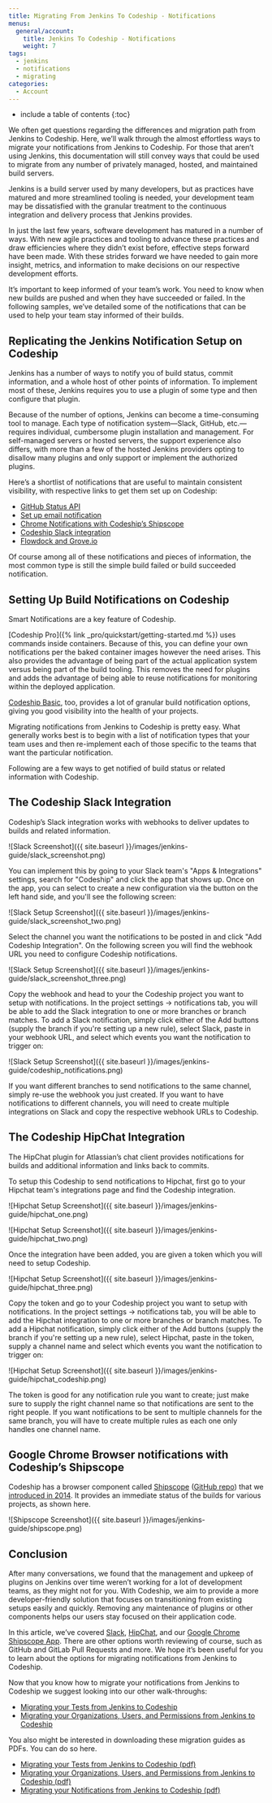 ```yaml
---
title: Migrating From Jenkins To Codeship - Notifications
menus:
  general/account:
    title: Jenkins To Codeship - Notifications
    weight: 7
tags:
  - jenkins
  - notifications
  - migrating
categories:
  - Account
---
```


* include a table of contents
{:toc}

We often get questions regarding the differences and migration path from Jenkins to Codeship. Here, we’ll walk through the almost effortless ways to migrate your notifications from Jenkins to Codeship. For those that aren’t using Jenkins, this documentation will still convey ways that could be used to migrate from any number of privately managed, hosted, and maintained build servers.

Jenkins is a build server used by many developers, but as practices have matured and more streamlined tooling is needed, your development team may be dissatisfied with the granular treatment to the continuous integration and delivery process that Jenkins provides.

In just the last few years, software development has matured in a number of ways. With new agile practices and tooling to advance these practices and draw efficiencies where they didn’t exist before, effective steps forward have been made. With these strides forward we have needed to gain more insight, metrics, and information to make decisions on our respective development efforts.

It’s important to keep informed of your team’s work. You need to know when new builds are pushed and when they have succeeded or failed. In the following samples, we’ve detailed some of the notifications that can be used to help your team stay informed of their builds.

## Replicating the Jenkins Notification Setup on Codeship

Jenkins has a number of ways to notify you of build status, commit information, and a whole host of other points of information. To implement most of these, Jenkins requires you to use a plugin of some type and then configure that plugin.

Because of the number of options, Jenkins can become a time-consuming tool to manage. Each type of notification system—Slack, GitHub, etc.—requires individual, cumbersome plugin installation and management. For self-managed servers or hosted servers, the support experience also differs, with more than a few of the hosted Jenkins providers opting to disallow many plugins and only support or implement the authorized plugins.

Here’s a shortlist of notifications that are useful to maintain consistent visibility, with respective links to get them set up on Codeship:

- [GitHub Status API](https://github.com/blog/1227-commit-status-api)
- [Set up email notification](https://app.codeship.com/user/edit)
- [Chrome Notifications with Codeship’s Shipscope](https://chrome.google.com/webstore/detail/shipscope/jdedmgopefelimgjceagffkeeiknclhh)
- [Codeship Slack integration](https://blog.codeship.com/codeship-slack/)
- [Flowdock and Grove.io](https://blog.codeship.com/grove-and-flowdock/)

Of course among all of these notifications and pieces of information, the most common type is still the simple build failed or build succeeded notification.

## Setting Up Build Notifications on Codeship

Smart Notifications are a key feature of Codeship.

[Codeship Pro]({% link _pro/quickstart/getting-started.md %}) uses commands inside containers. Because of this, you can define your own notifications per the baked container images however the need arises. This also provides the advantage of being part of the actual application system versus being part of the build tooling. This removes the need for plugins and adds the advantage of being able to reuse notifications for monitoring within the deployed application.

[Codeship Basic](https://codeship.com/features/basic), too, provides a lot of granular build notification options, giving you good visibility into the health of your projects.

Migrating notifications from Jenkins to Codeship is pretty easy. What generally works best is to begin with a list of notification types that your team uses and then re-implement each of those specific to the teams that want the particular notification.

Following are a few ways to get notified of build status or related information with Codeship.

## The Codeship Slack Integration

Codeship’s Slack integration works with webhooks to deliver updates to builds and related information.

![Slack Screenshot]({{ site.baseurl }}/images/jenkins-guide/slack_screenshot.png)

You can implement this by going to your Slack team's "Apps & Integrations" settings, search for "Codeship" and click the app that shows up.
Once on the app, you can select to create a new configuration via the button on the left hand side, and you'll see the following screen:

![Slack Setup Screenshot]({{ site.baseurl }}/images/jenkins-guide/slack_screenshot_two.png)

Select the channel you want the notifications to be posted in and click "Add Codeship Integration". On the following screen you will find the webhook URL you need to configure Codeship notifications.

![Slack Setup Screenshot]({{ site.baseurl }}/images/jenkins-guide/slack_screenshot_three.png)

Copy the webhook and head to your the Codeship project you want to setup with notifications. In the project settings -> notifications tab, you will be able to add the Slack integration to one or more branches or branch matches.
To add a Slack notification, simply click either of the Add buttons (supply the branch if you're setting up a new rule), select Slack, paste in your webhook URL, and select which events you want the notification to trigger on:

![Slack Setup Screenshot]({{ site.baseurl }}/images/jenkins-guide/codeship_notifications.png)

If you want different branches to send notifications to the same channel, simply re-use the webhook you just created. If you want to have notifications to different channels, you will need to create multiple integrations on Slack and copy the respective webhook URLs to Codeship.

## The Codeship HipChat Integration

The HipChat plugin for Atlassian’s chat client provides notifications for builds and additional information and links back to commits.

To setup this Codeship to send notifications to Hipchat, first go to your Hipchat team's integrations page and find the Codeship integration.

![Hipchat Setup Screenshot]({{ site.baseurl }}/images/jenkins-guide/hipchat_one.png)

![Hipchat Setup Screenshot]({{ site.baseurl }}/images/jenkins-guide/hipchat_two.png)

Once the integration have been added, you are given a token which you will need to setup Codeship.

![Hipchat Setup Screenshot]({{ site.baseurl }}/images/jenkins-guide/hipchat_three.png)

Copy the token and go to your Codeship project you want to setup with notifications. In the project settings -> notifications tab, you will be able to add the Hipchat integration to one or more branches or branch matches.
To add a Hipchat notification, simply click either of the Add buttons (supply the branch if you're setting up a new rule), select Hipchat, paste in the token, supply a channel name and select which events you want the notification to trigger on:

![Hipchat Setup Screenshot]({{ site.baseurl }}/images/jenkins-guide/hipchat_codeship.png)

The token is good for any notification rule you want to create; just make sure to supply the right channel name so that notifications are sent to the right people. If you want notifications to be sent to multiple channels for the same branch, you will have to create multiple rules as each one only handles one channel name.

## Google Chrome Browser notifications with Codeship’s Shipscope

Codeship has a browser component called [Shipscope](https://chrome.google.com/webstore/detail/shipscope/jdedmgopefelimgjceagffkeeiknclhh) ([GitHub repo](https://github.com/codeship/shipscope)) that we [introduced in 2014](https://blog.codeship.com/codeship-notifications-desktop-shipscope/). It provides an immediate status of the builds for various projects, as shown here.

![Shipscope Screenshot]({{ site.baseurl }}/images/jenkins-guide/shipscope.png)

## Conclusion

After many conversations, we found that the management and upkeep of plugins on Jenkins over time weren’t working for a lot of development teams, as they might not for you. With Codeship, we aim to provide a more developer-friendly solution that focuses on transitioning from existing setups easily and quickly. Removing any maintenance of plugins or other components helps our users stay focused on their application code.

In this article, we’ve covered [Slack](https://slack.com), [HipChat](http://hipchat.com), and our [Google Chrome Shipscope App](https://github.com/codeship/shipscope). There are other options worth reviewing of course, such as GitHub and GitLab Pull Requests and more.  We hope it’s been useful for you to learn about the options for migrating notifications from Jenkins to Codeship.

Now that you know how to migrate your notifications from Jenkins to Codeship we suggest looking into our other walk-throughs:

- [Migrating your Tests from Jenkins to Codeship](https://documentation.codeship.com/general/account/guides/migrating-from-jenkins-testing/)
- [Migrating your Organizations, Users, and Permissions from Jenkins to Codeship](https://documentation.codeship.com/general/account/guides/migrating-from-jenkins-organizations/)

You also might be interested in downloading these migration guides as PDFs. You can do so here.

- [Migrating your Tests from Jenkins to Codeship (pdf)](https://resources.codeship.com/hubfs/Codeship_Migrating_from_Jenkins_to_Codeship-Testing.pdf)
- [Migrating your Organizations, Users, and Permissions from Jenkins to Codeship (pdf)](https://resources.codeship.com/hubfs/Codeship_Migrating_from_Jenkins_to_Codeship-Organizations_Roles_and_Users.pdf)
- [Migrating your Notifications from Jenkins to Codeship (pdf)](https://resources.codeship.com/hubfs/Codeship_Migrating_from_Jenkins_to_Codeship-Testing.pdf)
